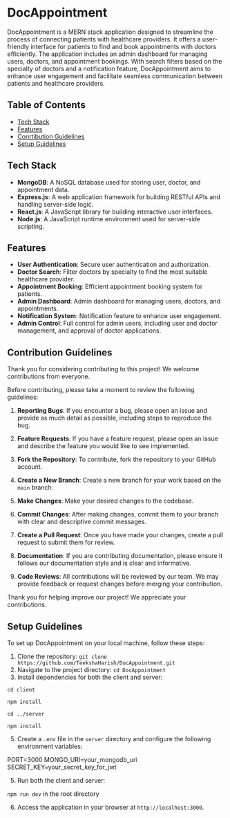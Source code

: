 # DocAppointment

DocAppointment is a MERN stack application designed to streamline the process of connecting patients with healthcare providers. It offers a user-friendly interface for patients to find and book appointments with doctors efficiently. The application includes an admin dashboard for managing users, doctors, and appointment bookings. With search filters based on the specialty of doctors and a notification feature, DocAppointment aims to enhance user engagement and facilitate seamless communication between patients and healthcare providers.

## Table of Contents

- [Tech Stack](#tech-stack)
- [Features](#features)
- [Conrtibution Guidelines](#contribution-guidelines)
- [Setup Guidelines](#setup-guidelines)

## Tech Stack

- **MongoDB**: A NoSQL database used for storing user, doctor, and appointment data.
- **Express.js**: A web application framework for building RESTful APIs and handling server-side logic.
- **React.js**: A JavaScript library for building interactive user interfaces.
- **Node.js**: A JavaScript runtime environment used for server-side scripting.

## Features

- **User Authentication**: Secure user authentication and authorization.
- **Doctor Search**: Filter doctors by specialty to find the most suitable healthcare provider.
- **Appointment Booking**: Efficient appointment booking system for patients.
- **Admin Dashboard**: Admin dashboard for managing users, doctors, and appointments.
- **Notification System**: Notification feature to enhance user engagement.
- **Admin Control**: Full control for admin users, including user and doctor management, and approval of doctor applications.


## Contribution Guidelines

Thank you for considering contributing to this project! We welcome contributions from everyone.

Before contributing, please take a moment to review the following guidelines:

1. **Reporting Bugs**: If you encounter a bug, please open an issue and provide as much detail as possible, including steps to reproduce the bug.

2. **Feature Requests**: If you have a feature request, please open an issue and describe the feature you would like to see implemented.

3. **Fork the Repository**: To contribute, fork the repository to your GitHub account.

4. **Create a New Branch**: Create a new branch for your work based on the `main` branch.

5. **Make Changes**: Make your desired changes to the codebase.

6. **Commit Changes**: After making changes, commit them to your branch with clear and descriptive commit messages.

7. **Create a Pull Request**: Once you have made your changes, create a pull request to submit them for review.

8. **Documentation**: If you are contributing documentation, please ensure it follows our documentation style and is clear and informative.

9. **Code Reviews**: All contributions will be reviewed by our team. We may provide feedback or request changes before merging your contribution.

Thank you for helping improve our project! We appreciate your contributions.


## Setup Guidelines

To set up DocAppointment on your local machine, follow these steps:

1. Clone the repository:
`git clone https://github.com/TeekshaHarish/DocAppointment.git`
2. Navigate to the project directory:
`cd DocAppointment`
3. Install dependencies for both the client and server:

`cd client`

`npm install`

`cd ../server`

`npm install`

5. Create a `.env` file in the `server` directory and configure the following environment variables:

PORT=3000
MONGO_URI=your_mongodb_uri
SECRET_KEY=your_secret_key_for_jwt

5. Run both the client and server:

`npm run dev` in the root directory


6. Access the application in your browser at `http://localhost:3000`.
